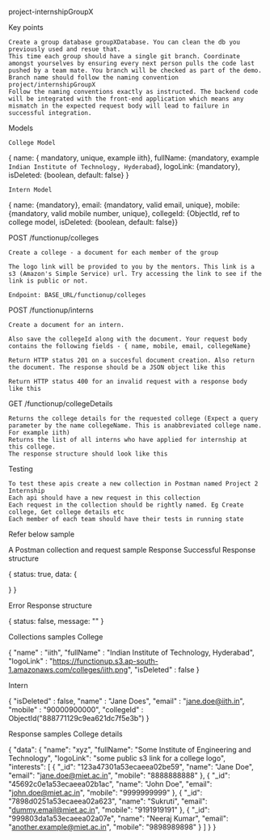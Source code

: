 project-internshipGroupX


Key points

    Create a group database groupXDatabase. You can clean the db you previously used and resue that.
    This time each group should have a single git branch. Coordinate amongst yourselves by ensuring every next person pulls the code last pushed by a team mate. You branch will be checked as part of the demo. Branch name should follow the naming convention project/internshipGroupX
    Follow the naming conventions exactly as instructed. The backend code will be integrated with the front-end application which means any mismatch in the expected request body will lead to failure in successful integration.

Models

    College Model

{ name: { mandatory, unique, example iith}, fullName: {mandatory, example `Indian Institute of Technology, Hyderabad`}, logoLink: {mandatory}, isDeleted: {boolean, default: false} }

    Intern Model

{ name: {mandatory}, email: {mandatory, valid email, unique}, mobile: {mandatory, valid mobile number, unique}, collegeId: {ObjectId, ref to college model, isDeleted: {boolean, default: false}}

POST /functionup/colleges

    Create a college - a document for each member of the group

    The logo link will be provided to you by the mentors. This link is a s3 (Amazon's Simple Service) url. Try accessing the link to see if the link is public or not.

    Endpoint: BASE_URL/functionup/colleges

POST /functionup/interns

    Create a document for an intern.

    Also save the collegeId along with the document. Your request body contains the following fields - { name, mobile, email, collegeName}

    Return HTTP status 201 on a succesful document creation. Also return the document. The response should be a JSON object like this

    Return HTTP status 400 for an invalid request with a response body like this

GET /functionup/collegeDetails

    Returns the college details for the requested college (Expect a query parameter by the name collegeName. This is anabbreviated college name. For example iith)
    Returns the list of all interns who have applied for internship at this college.
    The response structure should look like this

Testing

    To test these apis create a new collection in Postman named Project 2 Internship
    Each api should have a new request in this collection
    Each request in the collection should be rightly named. Eg Create college, Get college details etc
    Each member of each team should have their tests in running state

Refer below sample

A Postman collection and request sample
Response
Successful Response structure

{
  status: true,
  data: {

  }
}

Error Response structure

{
  status: false,
  message: ""
}

Collections samples
College

{
    "name" : "iith",
    "fullName" : "Indian Institute of Technology, Hyderabad",
    "logoLink" : "https://functionup.s3.ap-south-1.amazonaws.com/colleges/iith.png",
    "isDeleted" : false
}

Intern

   {
    "isDeleted" : false,
    "name" : "Jane Does",
    "email" : "jane.doe@iith.in",
    "mobile" : "90000900000",
    "collegeId" : ObjectId("888771129c9ea621dc7f5e3b")
}

Response samples
College details

{
  "data": {
    "name": "xyz",
    "fullName": "Some Institute of Engineering and Technology",
    "logoLink": "some public s3 link for a college logo",
    "interests": [
      {
        "_id": "123a47301a53ecaeea02be59",
        "name": "Jane Doe",
        "email": "jane.doe@miet.ac.in",
        "mobile": "8888888888"
      },
      {
        "_id": "45692c0e1a53ecaeea02b1ac",
        "name": "John Doe",
        "email": "john.doe@miet.ac.in",
        "mobile": "9999999999"
      },
      {
        "_id": "7898d0251a53ecaeea02a623",
        "name": "Sukruti",
        "email": "dummy.email@miet.ac.in",
        "mobile": "9191919191"
      },
      {
        "_id": "999803da1a53ecaeea02a07e",
        "name": "Neeraj Kumar",
        "email": "another.example@miet.ac.in",
        "mobile": "9898989898"
      }
    ]
  }
}

